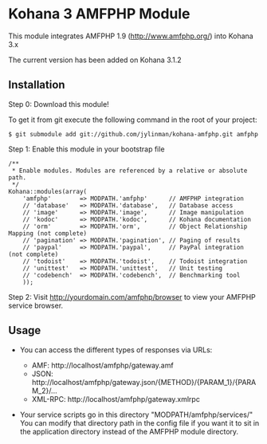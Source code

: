 # Kohana 3 AMFPHP Module

This module integrates AMFPHP 1.9 (http://www.amfphp.org/) into Kohana 3.x

The current version has been added on Kohana 3.1.2

## Installation

Step 0: Download this module!

To get it from git execute the following command in the root of your project:

	$ git submodule add git://github.com/jylinman/kohana-amfphp.git amfphp

Step 1: Enable this module in your bootstrap file

	/**
	 * Enable modules. Modules are referenced by a relative or absolute path.
	 */
	Kohana::modules(array(
		'amfphp'		=> MODPATH.'amfphp'	 	 // AMFPHP integration
		// 'database'   => MODPATH.'database',   // Database access
		// 'image'      => MODPATH.'image',      // Image manipulation
		// 'kodoc'      => MODPATH.'kodoc',      // Kohana documentation
		// 'orm'        => MODPATH.'orm',        // Object Relationship Mapping (not complete)
		// 'pagination' => MODPATH.'pagination', // Paging of results
		// 'paypal'     => MODPATH.'paypal',     // PayPal integration (not complete)
		// 'todoist'    => MODPATH.'todoist',    // Todoist integration
		// 'unittest'   => MODPATH.'unittest',   // Unit testing
		// 'codebench'  => MODPATH.'codebench',  // Benchmarking tool
		));

Step 2: Visit http://yourdomain.com/amfphp/browser to view your AMFPHP service browser. 

## Usage

- You can access the different types of responses via URLs:
	- AMF: http://localhost/amfphp/gateway.amf
	- JSON: http://localhost/amfphp/gateway.json/{METHOD}/{PARAM_1}/{PARAM_2}/...
	- XML-RPC: http://localhost/amfphp/gateway.xmlrpc
	
- Your service scripts go in this directory "MODPATH/amfphp/services/" You can modify that directory path in the config file if you want it to sit in the application directory instead of the AMFPHP module directory. 